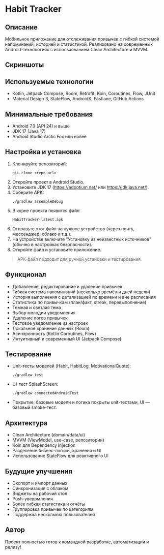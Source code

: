 # Habit Tracker

## Описание
Мобильное приложение для отслеживания привычек с гибкой системой напоминаний, историей и статистикой. Реализовано на современных Android-технологиях с использованием Clean Architecture и MVVM.

## Скриншоты

## Используемые технологии
- Kotlin, Jetpack Compose, Room, Retrofit, Koin, Coroutines, Flow, JUnit
- Material Design 3, StateFlow, AndroidX, Fastlane, GitHub Actions

## Минимальные требования
- Android 7.0 (API 24) и выше
- JDK 17 (Java 17)
- Android Studio Arctic Fox или новее

## Настройка и установка
1. Клонируйте репозиторий:
   ```
   git clone <repo-url>
   ```
2. Откройте проект в Android Studio.
3. Установите JDK 17 (https://adoptium.net/ или https://jdk.java.net/).
4. Соберите APK:
   ```
   ./gradlew assembleDebug
   ```
5. В корне проекта появится файл:
   ```
   HabitTracker-latest.apk
   ```
6. Отправьте этот файл на нужное устройство (через почту, мессенджер, облако и т.д.).
7. На устройстве включите "Установку из неизвестных источников" (обычно в настройках безопасности).
8. Откройте файл и установите приложение.

> APK-файл подходит для ручной установки и тестирования.
## Функционал
- Добавление, редактирование и удаление привычек
- Гибкая система напоминаний (несколько времён и дней недели)
- История выполнения с детализацией по времени и вне расписания
- Статистика по привычкам (план/факт, streak, перевыполнение)
- Темная и светлая тема
- Выбор мелодии уведомления
- Удаление логов привычек
- Тестовое уведомление из настроек
- Локальное хранение данных (Room)
- Асинхронность (Kotlin Coroutines, Flow)
- Интуитивный и современный UI (Jetpack Compose)

## Тестирование
- Unit-тесты моделей (Habit, HabitLog, MotivationalQuote):
  ```
  ./gradlew test
  ```
- UI-тест SplashScreen:
  ```
  ./gradlew connectedAndroidTest
  ```
- Покрытие: базовые модели и логика покрыты unit-тестами, UI — базовый smoke-тест.

## Архитектура
- Clean Architecture (domain/data/ui)
- MVVM (ViewModel, use-case, репозитории)
- Koin для Dependency Injection
- Разделение бизнес-логики, хранения и UI
- Использование StateFlow для реактивного UI

## Будущие улучшения
- Экспорт и импорт данных
- Синхронизация с облаком
- Виджеты на рабочий стол
- Push-уведомления
- Более гибкая статистика и отчёты
- Группировка привычек по категориям
- Поддержка нескольких пользователей

## Автор

Проект полностью готов к командной разработке, автоматизации и релизу! 